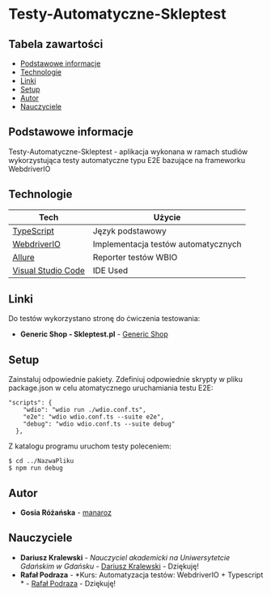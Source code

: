 # Testy-Automatyczne-Skleptest

## Tabela zawartości
* [Podstawowe informacje](#podstawowe-informacje)
* [Technologie](#technologie)
* [Linki](#linki)
* [Setup](#setup)
* [Autor](#autor)
* [Nauczyciele](#nauczyciele)

## Podstawowe informacje
Testy-Automatyczne-Skleptest - aplikacja wykonana w ramach studiów wykorzystująca testy automatyczne typu E2E bazujące na frameworku WebdriverIO
	
## Technologie

| Tech | Użycie
------------ | -------------
[TypeScript](https://www.typescriptlang.org/) | Język podstawowy
[WebdriverIO](https://webdriver.io/) | Implementacja testów automatycznych
[Allure](https://webdriver.io/docs/allure-reporter/) | Reporter testów WBIO
[Visual Studio Code](https://code.visualstudio.com/) | IDE Used

## Linki

Do testów wykorzystano stronę do ćwiczenia testowania:
* **Generic Shop - Skleptest.pl** - [Generic Shop](https://skleptest.pl/)
	
## Setup

Zainstaluj odpowiednie pakiety.
Zdefiniuj odpowiednie skrypty w pliku package.json w celu atomatycznego uruchamiania testu E2E:

```
"scripts": {
    "wdio": "wdio run ./wdio.conf.ts",
    "e2e": "wdio wdio.conf.ts --suite e2e",
    "debug": "wdio wdio.conf.ts --suite debug"
  },
```
Z katalogu programu uruchom testy poleceniem:
```
$ cd ../NazwaPliku
$ npm run debug
```

## Autor
* **Gosia Różańska** - [manaroz](https://github.com/manaroz)
## Nauczyciele
* **Dariusz Kralewski** - *Nauczyciel akademicki na Uniwersytetcie Gdańskim w Gdańsku* - [Dariusz Kralewski](https://github.com/DariuszKralewski) - Dziękuję!
* **Rafał Podraza** - *Kurs: Automatyzacja testów: WebdriverIO + Typescript * - [Rafał Podraza](https://github.com/rafi9898) - Dziękuję!
